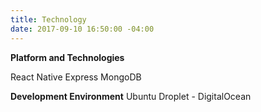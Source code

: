 ```yaml
---
title: Technology
date: 2017-09-10 16:50:00 -04:00
---
```


**Platform and Technologies**

React Native
Express
MongoDB

**Development Environment**
Ubuntu Droplet - DigitalOcean
